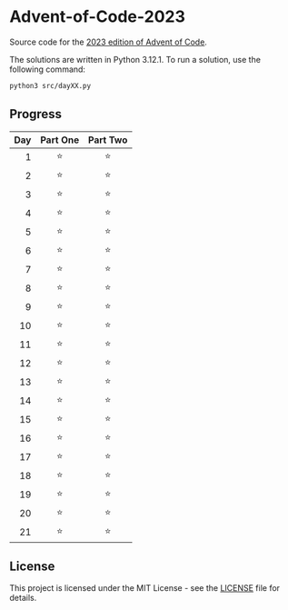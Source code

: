 # Advent-of-Code-2023

Source code for the [2023 edition of Advent of Code](https://adventofcode.com/2023).

The solutions are written in Python 3.12.1. To run a solution, use the following command:

```bash
python3 src/dayXX.py
```

## Progress

| Day | Part One | Part Two |
|----:|:--------:|:--------:|
|  1  |    ⭐    |    ⭐    |
|  2  |    ⭐    |    ⭐    |
|  3  |    ⭐    |    ⭐    |
|  4  |    ⭐    |    ⭐    |
|  5  |    ⭐    |    ⭐    |
|  6  |    ⭐    |    ⭐    |
|  7  |    ⭐    |    ⭐    |
|  8  |    ⭐    |    ⭐    |
|  9  |    ⭐    |    ⭐    |
|  10 |    ⭐    |    ⭐    |
|  11 |    ⭐    |    ⭐    |
|  12 |    ⭐    |    ⭐    |
|  13 |    ⭐    |    ⭐    |
|  14 |    ⭐    |    ⭐    |
|  15 |    ⭐    |    ⭐    |
|  16 |    ⭐    |    ⭐    |
|  17 |    ⭐    |    ⭐    |
|  18 |    ⭐    |    ⭐    |
|  19 |    ⭐    |    ⭐    |
|  20 |    ⭐    |    ⭐    |
|  21 |    ⭐    |    ⭐    |

## License

This project is licensed under the MIT License - see the [LICENSE](LICENSE) file for details.
